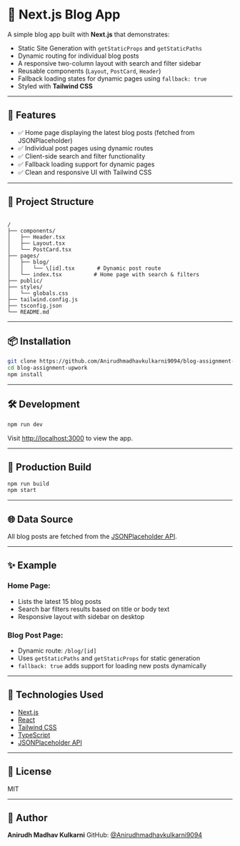 
# 📝 Next.js Blog App

A simple blog app built with **Next.js** that demonstrates:

- Static Site Generation with `getStaticProps` and `getStaticPaths`
- Dynamic routing for individual blog posts
- A responsive two-column layout with search and filter sidebar
- Reusable components (`Layout`, `PostCard`, `Header`)
- Fallback loading states for dynamic pages using `fallback: true`
- Styled with **Tailwind CSS**

---

## 🚀 Features

- ✅ Home page displaying the latest blog posts (fetched from JSONPlaceholder)
- ✅ Individual post pages using dynamic routes
- ✅ Client-side search and filter functionality
- ✅ Fallback loading support for dynamic pages
- ✅ Clean and responsive UI with Tailwind CSS

---

## 📁 Project Structure

```

/
├── components/
│   ├── Header.tsx
│   ├── Layout.tsx
│   └── PostCard.tsx
├── pages/
│   ├── blog/
│   │   └── \[id].tsx       # Dynamic post route
│   └── index.tsx          # Home page with search & filters
├── public/
├── styles/
│   └── globals.css
├── tailwind.config.js
├── tsconfig.json
└── README.md

````

---

## 📦 Installation

```bash
git clone https://github.com/Anirudhmadhavkulkarni9094/blog-assignment-upwork.git
cd blog-assignment-upwork
npm install
````

---

## 🛠️ Development

```bash
npm run dev
```

Visit [http://localhost:3000](http://localhost:3000) to view the app.

---

## 🧱 Production Build

```bash
npm run build
npm start
```

---

## 🌐 Data Source

All blog posts are fetched from the [JSONPlaceholder API](https://jsonplaceholder.typicode.com/posts).

---

## ✨ Example

### Home Page:

* Lists the latest 15 blog posts
* Search bar filters results based on title or body text
* Responsive layout with sidebar on desktop

### Blog Post Page:

* Dynamic route: `/blog/[id]`
* Uses `getStaticPaths` and `getStaticProps` for static generation
* `fallback: true` adds support for loading new posts dynamically

---

## 🧩 Technologies Used

* [Next.js](https://nextjs.org)
* [React](https://reactjs.org)
* [Tailwind CSS](https://tailwindcss.com)
* [TypeScript](https://www.typescriptlang.org/)
* [JSONPlaceholder API](https://jsonplaceholder.typicode.com/)

---

## 📄 License

MIT

---

## 🙌 Author

**Anirudh Madhav Kulkarni**
GitHub: [@Anirudhmadhavkulkarni9094](https://github.com/Anirudhmadhavkulkarni9094)


